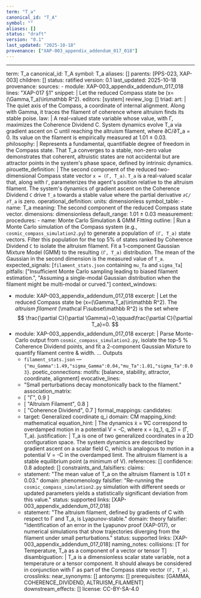 ```yaml
---
term: "T_a"
canonical_id: "T_A"
symbol: ""
aliases: []
status: "draft"
version: "0.1"
last_updated: "2025-10-18"
provenance: ["XAP-003_appendix_addendum_017_018"]
---
```


---
term: T_a
canonical_id: T_A
symbol: T_a
aliases: []
parents: [PPS-023, XAP-003]
children: []
status: ratified
version: 0.1
last_updated: 2025-10-18
provenance:
  sources:
    - module: XAP-003_appendix_addendum_017_018
      lines: "XAP-017 §1"
      snippet: |
        Let the reduced Compass state be \(x=(\Gamma,T_a)\in\mathbb R^2\).
  editors: [system]
  review_log: []
triad:
  art: |
    The quiet axis of the Compass, a coordinate of internal alignment. Along with Gamma, it traces the filament of coherence where altruism finds its stable poise.
  law: |
    A real-valued state variable whose value, with Γ, maximizes the Coherence Dividend C. System dynamics evolve T_a via gradient ascent on C until reaching the altruism filament, where ∂C/∂T_a = 0. Its value on the filament is empirically measured at 1.01 ± 0.03.
  philosophy: |
    Represents a fundamental, quantifiable degree of freedom in the Compass state. That T_a converges to a stable, non-zero value demonstrates that coherent, altruistic states are not accidental but are attractor points in the system's phase space, defined by intrinsic dynamics.
pirouette_definition: |
  The second component of the reduced two-dimensional Compass state vector `x = (Γ, T_a)`. `T_a` is a real-valued scalar that, along with `Γ`, parameterizes the agent's position relative to the altruism filament. The system's dynamics of gradient ascent on the Coherence Dividend `C` drive `T_a` towards a stable value where the partial derivative `∂C/∂T_a` is zero.
operational_definition:
  units: dimensionless
  symbol_table:
    - name: T_a
      meaning: The second component of the reduced Compass state vector.
      dimensions: dimensionless
      default_range: 1.01 ± 0.03
  measurement:
    procedures:
      - name: Monte Carlo Simulation & GMM Fitting
        outline: |
          Run a Monte Carlo simulation of the Compass system (e.g., `cosmic_compass_simulation2.py`) to generate a population of `(Γ, T_a)` state vectors. Filter this population for the top 5% of states ranked by Coherence Dividend `C` to isolate the altruism filament. Fit a 1-component Gaussian Mixture Model (GMM) to the resulting `(Γ, T_a)` distribution. The mean of the Gaussian in the second dimension is the measured value of `T_a`.
        expected_signals: [`filament_stats.json` containing `mu_Ta` and `sigma_Ta`]
        pitfalls: ["Insufficient Monte Carlo sampling leading to biased filament estimation.", "Assuming a single-modal Gaussian distribution when the filament might be multi-modal or curved."]
context_windows:
  - module: XAP-003_appendix_addendum_017_018
    excerpt: |
      Let the reduced Compass state be \(x=(\Gamma,T_a)\in\mathbb R^2\). The *altruism filament* \(\mathcal F\subset\mathbb R^2\) is the set where
      $$
      \frac{\partial C}{\partial \Gamma}=0,\qquad\frac{\partial C}{\partial T_a}=0.
      $$
  - module: XAP-003_appendix_addendum_017_018
    excerpt: |
      Parse Monte-Carlo output from `cosmic_compass_simulation2.py`, isolate the top-5 % Coherence Dividend points, and fit a 2-component Gaussian Mixture to quantify filament centre & width.
      ...
      Outputs
      - `filament_stats.json` — `{"mu_Gamma":1.49,"sigma_Gamma":0.04,"mu_Ta":1.01,"sigma_Ta":0.03}`.
poetic_connections:
  motifs: [balance, stability, attractor, coordinate, alignment]
  evocative_lines:
    - "Small perturbations decay monotonically back to the filament."
  association_matrix:
    - [ "Γ", 0.9 ]
    - [ "Altruism Filament", 0.8 ]
    - [ "Coherence Dividend", 0.7 ]
formal_mappings:
  candidates:
    - target: Generalized coordinate q_i
      domain: CM
      mapping_kind: mathematical
      equation_hint: |
        The dynamics ẋ = ∇C correspond to overdamped motion in a potential V = -C, where x = (q_1, q_2) = (Γ, T_a).
      justification: |
        T_a is one of two generalized coordinates in a 2D configuration space. The system dynamics are described by gradient ascent on a scalar field C, which is analogous to motion in a potential V = -C in the overdamped limit. The altruism filament is a stable equilibrium point (a minimum of V).
      references: []
      confidence: 0.8
  adopted: []
constraints_and_falsifiers:
  claims:
    - statement: "The mean value of T_a on the altruism filament is 1.01 ± 0.03."
      domain: phenomenology
      falsifier: "Re-running the `cosmic_compass_simulation2.py` simulation with different seeds or updated parameters yields a statistically significant deviation from this value."
      status: supported
      links: [XAP-003_appendix_addendum_017_018]
    - statement: "The altruism filament, defined by gradients of C with respect to Γ and T_a, is Lyapunov-stable."
      domain: theory
      falsifier: "Identification of an error in the Lyapunov proof (XAP-017), or numerical simulations that show trajectories diverging from the filament under small perturbations."
      status: supported
      links: [XAP-003_appendix_addendum_017_018]
naming_notes:
  collisions: [T for Temperature, T_a as a component of a vector or tensor T]
  disambiguation: |
    T_a is a dimensionless scalar state variable, not a temperature or a tensor component. It should always be considered in conjunction with Γ as part of the Compass state vector `(Γ, T_a)`.
crosslinks:
  near_synonyms: []
  antonyms: []
  prerequisites: [GAMMA, COHERENCE_DIVIDEND, ALTRUISM_FILAMENT]
  downstream_effects: []
license: CC-BY-SA-4.0